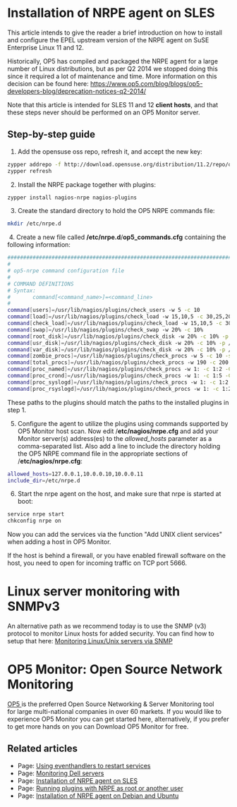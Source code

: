 # Installation of NRPE agent on SLES

This article intends to give the reader a brief introduction on how to install and configure the EPEL upstream version of the NRPE agent on SuSE Enterprise Linux 11 and 12.

Historically, OP5 has compiled and packaged the NRPE agent for a large number of Linux distributions, but as per Q2 2014 we stopped doing this since it required a lot of maintenance and time. More information on this decision can be found here: <https://www.op5.com/blog/blogs/op5-developers-blog/deprecation-notices-q2-2014/>

Note that this article is intended for SLES 11 and 12 **client hosts**, and that these steps never should be performed on an OP5 Monitor server.

## Step-by-step guide

1. Add the opensuse oss repo, refresh it, and accept the new key:

``` {.bash data-syntaxhighlighter-params="brush: bash; gutter: false; theme: Confluence" data-theme="Confluence" style="brush: bash; gutter: false; theme: Confluence"}
zypper addrepo -f http://download.opensuse.org/distribution/11.2/repo/oss/ opensuse
zypper refresh
```

2. Install the NRPE package together with plugins:

``` {.bash data-syntaxhighlighter-params="brush: bash; gutter: false; theme: Confluence" data-theme="Confluence" style="brush: bash; gutter: false; theme: Confluence"}
zypper install nagios-nrpe nagios-plugins
```

3. Create the standard directory to hold the OP5 NRPE commands file:

``` {.bash data-syntaxhighlighter-params="brush: bash; gutter: false; theme: Confluence" data-theme="Confluence" style="brush: bash; gutter: false; theme: Confluence"}
mkdir /etc/nrpe.d
```

 4. Create a new file called **/etc/nrpe.d**/**op5\_commands.cfg** containing the following information:

``` {.bash data-syntaxhighlighter-params="brush: bash; gutter: false; theme: Confluence" data-theme="Confluence" style="brush: bash; gutter: false; theme: Confluence"}
################################################################################
#
# op5-nrpe command configuration file
#
# COMMAND DEFINITIONS
# Syntax:
#       command[<command_name>]=<command_line>
#
command[users]=/usr/lib/nagios/plugins/check_users -w 5 -c 10
command[load]=/usr/lib/nagios/plugins/check_load -w 15,10,5 -c 30,25,20
command[check_load]=/usr/lib/nagios/plugins/check_load -w 15,10,5 -c 30,25,20
command[swap]=/usr/lib/nagios/plugins/check_swap -w 20% -c 10%
command[root_disk]=/usr/lib/nagios/plugins/check_disk -w 20% -c 10% -p / -m
command[usr_disk]=/usr/lib/nagios/plugins/check_disk -w 20% -c 10% -p /usr -m
command[var_disk]=/usr/lib/nagios/plugins/check_disk -w 20% -c 10% -p /var -m
command[zombie_procs]=/usr/lib/nagios/plugins/check_procs -w 5 -c 10 -s Z
command[total_procs]=/usr/lib/nagios/plugins/check_procs -w 190 -c 200
command[proc_named]=/usr/lib/nagios/plugins/check_procs -w 1: -c 1:2 -C named
command[proc_crond]=/usr/lib/nagios/plugins/check_procs -w 1: -c 1:5 -C cron
command[proc_syslogd]=/usr/lib/nagios/plugins/check_procs -w 1: -c 1:2 -C syslog-ng
command[proc_rsyslogd]=/usr/lib/nagios/plugins/check_procs -w 1: -c 1:2 -C rsyslogd
```

These paths to the plugins should match the paths to the installed plugins in step 1.

5. Configure the agent to utilize the plugins using commands supported by OP5 Monitor host scan. Now edit /**etc/nagios/nrpe.cfg** and add your Monitor server(s) address(es) to the *allowed\_hosts* parameter as a comma-separated list. Also add a line to include the directory holding the OP5 NRPE command file in the appropriate sections of /**etc/nagios/nrpe.cfg**:

``` {.bash data-syntaxhighlighter-params="brush: bash; gutter: false; theme: Confluence" data-theme="Confluence" style="brush: bash; gutter: false; theme: Confluence"}
allowed_hosts=127.0.0.1,10.0.0.10,10.0.0.11
include_dir=/etc/nrpe.d
```

6. Start the nrpe agent on the host, and make sure that nrpe is started at boot:

``` {.bash data-syntaxhighlighter-params="brush: bash; gutter: false; theme: Confluence" data-theme="Confluence" style="brush: bash; gutter: false; theme: Confluence"}
service nrpe start
chkconfig nrpe on
```

Now you can add the services via the function "Add UNIX client services" when adding a host in OP5 Monitor.

If the host is behind a firewall, or you have enabled firewall software on the host, you need to open for incoming traffic on TCP port 5666.

# Linux server monitoring with SNMPv3

An alternative path as we recommend today is to use the SNMP (v3) protocol to monitor Linux hosts for added security. You can find how to setup that here: [Monitoring Linux/Unix servers via SNMP](Monitoring_Linux_Unix_servers_via_SNMP)

# OP5 Monitor: Open Source Network Monitoring

[OP5 ](https://www.op5.com/)is the preferred Open Source Networking & Server Monitoring tool for large multi-national companies in over 60 markets. If you would like to experience OP5 Monitor you can get started here, alternatively, if you prefer to get more hands on you can Download OP5 Monitor for free.

## Related articles

- Page:
    [Using eventhandlers to restart services](/display/HOWTOs/Using+eventhandlers+to+restart+services)
- Page:
    [Monitoring Dell servers](/display/HOWTOs/Monitoring+Dell+servers)
- Page:
    [Installation of NRPE agent on SLES](/display/HOWTOs/Installation+of+NRPE+agent+on+SLES)
- Page:
    [Running plugins with NRPE as root or another user](/display/HOWTOs/Running+plugins+with+NRPE+as+root+or+another+user)
- Page:
    [Installation of NRPE agent on Debian and Ubuntu](/display/HOWTOs/Installation+of+NRPE+agent+on+Debian+and+Ubuntu)

